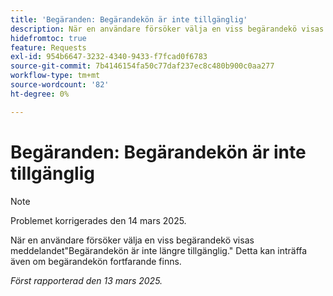 ```yaml
---
title: 'Begäranden: Begärandekön är inte tillgänglig'
description: När en användare försöker välja en viss begärandekö visas meddelandet Begärandekön är inte längre tillgänglig. Detta kan inträffa även om begärandekön fortfarande finns.
hidefromtoc: true
feature: Requests
exl-id: 954b6647-3232-4340-9433-f7fcad0f6783
source-git-commit: 7b4146154fa50c77daf237ec8c480b900c0aa277
workflow-type: tm+mt
source-wordcount: '82'
ht-degree: 0%

---
```


# Begäranden: Begärandekön är inte tillgänglig

>[!NOTE]
>
>Problemet korrigerades den 14 mars 2025.

När en användare försöker välja en viss begärandekö visas meddelandet&quot;Begärandekön är inte längre tillgänglig.&quot; Detta kan inträffa även om begärandekön fortfarande finns.

_Först rapporterad den 13 mars 2025._
